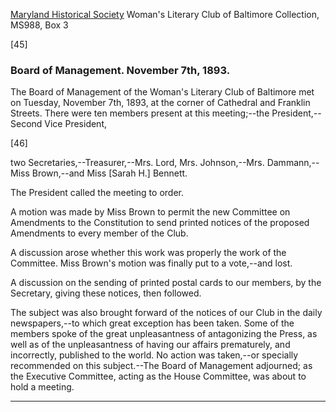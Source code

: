 [Maryland Historical Society](http://mdhs.org/) Woman's Literary Club of Baltimore Collection, MS988, Box 3

[45]

### Board of Management. November 7th, 1893. 

The Board of Management of the Woman's Literary Club of Baltimore met on Tuesday, November 7th, 1893, at the corner of Cathedral and Franklin Streets. There were ten members present at this meeting;--the President,--Second Vice President,

[46]

two Secretaries,--Treasurer,--Mrs. Lord, Mrs. Johnson,--Mrs. Dammann,--Miss Brown,--and Miss [Sarah H.] Bennett.

The President called the meeting to order.

A motion was made by Miss Brown to permit the new Committee on Amendments to the Constitution to send printed notices of the proposed Amendments to every member of the Club.

A discussion arose whether this work was properly the work of the Committee. Miss Brown's motion was finally put to a vote,--and lost.

A discussion on the sending of printed postal cards to our members, by the Secretary, giving these notices, then followed.

The subject was also brought forward of the notices of our Club in the daily newspapers,--to which great exception has been taken. Some of the members spoke of the great unpleasantness of antagonizing the Press, as well as of the unpleasantness of having our affairs prematurely, and incorrectly, published to the world. No action was taken,--or specially recommended on this subject.--The Board of Management adjourned; as the Executive Committee, acting as the House Committee, was about to hold a meeting.
<hr>